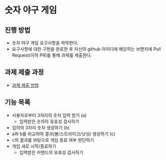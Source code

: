 # 숫자 야구 게임

## 진행 방법

* 숫자 야구 게임 요구사항을 파악한다.
* 요구사항에 대한 구현을 완료한 후 자신의 github 아이디에 해당하는 브랜치에 Pull Request(이하 PR)를 통해 과제를 제출한다.

## 과제 제출 과정

* [과제 제출 방법](https://github.com/next-step/nextstep-docs/tree/master/precourse)

## 기능 목록

* 사용자로부터 3자리의 숫자 입력 받기 (a)
    * 입력받은 숫자의 유효성 검사하기
* 임의의 3자리 숫자 생성하기 (b)
* a와 b를 비교하여 결과(볼/스트라이크/낫싱) 생성하기 (c)
* c의 결과를 바탕으로 게임 종료 여부 판단하기
* 게임 새로 시작/종료하기
    * 입력받은 커맨드의 유효성 검사하기
